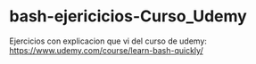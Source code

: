 # bash-ejericicios-Curso_Udemy
 Ejercicios con explicacion que vi del curso de udemy: https://www.udemy.com/course/learn-bash-quickly/
